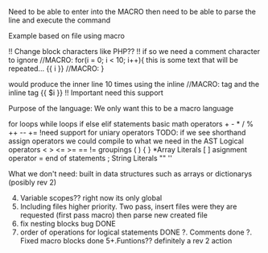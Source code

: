 Need to be able to enter into the MACRO
then need to be able to parse the line and execute the command


Example based on file using macro 

!! Change block characters like PHP??
!! if so we need a comment character to ignore
//MACRO: for(i = 0; i < 10; i++){
	this is some text that will be repeated... {{ i }}
//MACRO: }

would produce the inner line 10 times using the inline //MACRO: tag
and the inline tag {{ $i }}
!! Important need this support

Purpose of the language:
We only want this to be a macro language

for loops
while loops
if else elif statements
basic math operators + - * / % ++ -- += 
	!need support for uniary operators
	TODO: if we see shorthand assign operators we could 
		compile to what we need in the AST
Logical operators < > <= >= == != 
groupings ( ) { } 
*Array Literals [ ]
asignment operator = 
end of statements ;
String Literals "" ''

What we don't need:
built in data structures such as arrays or dictionarys (posibly rev 2)

4. Variable scopes?? right now its only global
2. Including files higher priority. Two pass, insert files were they are requested (first pass macro) then parse new created file
1. fix nesting blocks bug DONE
3. order of operations for logical statements DONE
?. Comments done
?. Fixed macro blocks done
5+.Funtions?? definitely a rev 2 action

